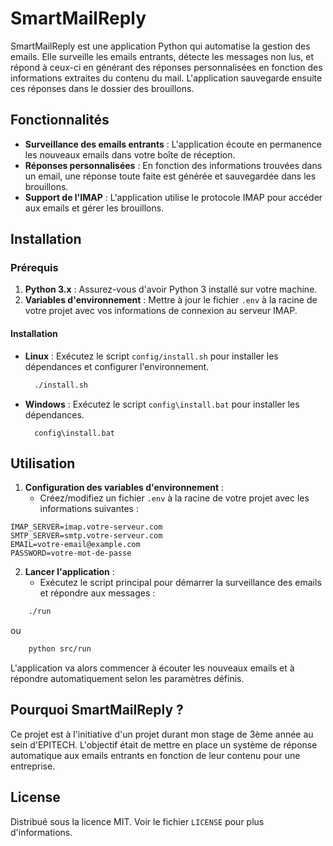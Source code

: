 # SmartMailReply

SmartMailReply est une application Python qui automatise la gestion des emails. Elle surveille les emails entrants, détecte les messages non lus, et répond à ceux-ci en générant des réponses personnalisées en fonction des informations extraites du contenu du mail. L'application sauvegarde ensuite ces réponses dans le dossier des brouillons.

## Fonctionnalités

- **Surveillance des emails entrants** : L'application écoute en permanence les nouveaux emails dans votre boîte de réception.
- **Réponses personnalisées** : En fonction des informations trouvées dans un email, une réponse toute faite est générée et sauvegardée dans les brouillons.
- **Support de l'IMAP** : L'application utilise le protocole IMAP pour accéder aux emails et gérer les brouillons.

## Installation

### Prérequis

1. **Python 3.x** : Assurez-vous d'avoir Python 3 installé sur votre machine.
2. **Variables d'environnement** : Mettre à jour le fichier `.env` à la racine de votre projet avec vos informations de connexion au serveur IMAP.

#### Installation

- **Linux** : Exécutez le script `config/install.sh` pour installer les dépendances et configurer l'environnement.
  
  ```bash
    ./install.sh
  ```

- **Windows** : Exécutez le script `config\install.bat` pour installer les dépendances.

  ```batch
    config\install.bat
  ```

## Utilisation

1. **Configuration des variables d'environnement** :
   - Créez/modifiez un fichier `.env` à la racine de votre projet avec les informations suivantes :

```env
IMAP_SERVER=imap.votre-serveur.com
SMTP_SERVER=smtp.votre-serveur.com
EMAIL=votre-email@example.com
PASSWORD=votre-mot-de-passe
```

2. **Lancer l'application** :
   - Exécutez le script principal pour démarrer la surveillance des emails et répondre aux messages :

```bash
    ./run
```

ou

```bash
    python src/run
```

L'application va alors commencer à écouter les nouveaux emails et à répondre automatiquement selon les paramètres définis.

## Pourquoi SmartMailReply ?

Ce projet est à l'initiative d'un projet durant mon stage de 3ème année au sein d'EPITECH. L'objectif était de mettre en place un système de réponse automatique aux emails entrants en fonction de leur contenu pour une entreprise.

## License

Distribué sous la licence MIT. Voir le fichier `LICENSE` pour plus d'informations.
